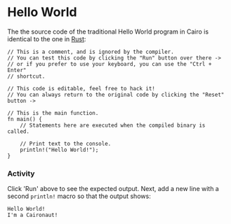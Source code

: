 # Hello World

The the source code of the traditional Hello World program in Cairo is identical to the one in [Rust](https://doc.rust-lang.org/rust-by-example/hello.html):

```cairo,editable
// This is a comment, and is ignored by the compiler.
// You can test this code by clicking the "Run" button over there ->
// or if you prefer to use your keyboard, you can use the "Ctrl + Enter"
// shortcut.

// This code is editable, feel free to hack it!
// You can always return to the original code by clicking the "Reset" button ->

// This is the main function.
fn main() {
    // Statements here are executed when the compiled binary is called.

    // Print text to the console.
    println!("Hello World!");
}
```

<!-- `println!` is a [_macro_][macros] that prints text to the
console.

A compiled program can be generated using the Cairo compiler through Scarb: `scarb build`.

```bash
$ scarb build
```

`scarb build` will produce a `hello` binary that can be executed.
`scarb cairo-run` will run the program.

```bash
$ scarb cairo-run
``` -->

### Activity

Click 'Run' above to see the expected output. Next, add a new
line with a second `println!` macro so that the output shows:

```text
Hello World!
I'm a Caironaut!
```

[macros]: https://book.cairo-lang.org/ch12-05-macros.html?#macros
